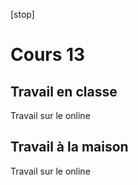 [stop]

# Cours 13

## Travail en classe
Travail sur le online

## Travail à la maison
Travail sur le online
